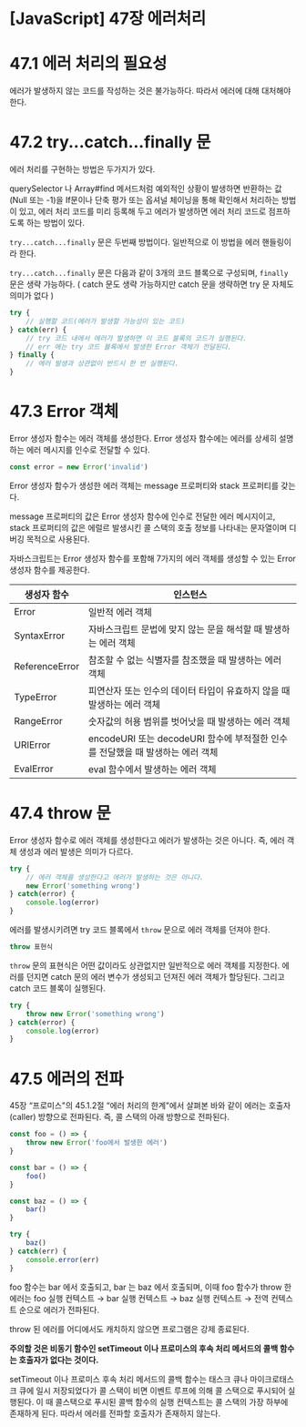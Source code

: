 # [JavaScript] 47장 에러처리

# 47.1 에러 처리의 필요성

에러가 발생하지 않는 코드를 작성하는 것은 불가능하다. 따라서 에러에 대해 대처해야 한다.

# 47.2 try...catch...finally 문

에러 처리를 구현하는 방법은 두가지가 있다.

querySelector 나 Array#find 메서드처럼 예외적인 상황이 발생하면 반환하는 값(Null 또는 -1)을 If문이나 단축 평가 또는 옵셔널 체이닝을 통해 확인해서 처리하는 방법이 있고,
에러 처리 코드를 미리 등록해 두고 에러가 발생하면 에러 처리 코드로 점프하도록 하는 방법이 있다.

`try...catch...finally` 문은 두번째 방법이다. 일반적으로 이 방법을 에러 핸들링이라 한다.

`try...catch...finally` 문은 다음과 같이 3개의 코드 블록으로 구성되며, `finally` 문은 생략 가능하다.
( catch 문도 생략 가능하지만 catch 문을 생략하면 try 문 자체도 의미가 없다 ) 

```jsx
try {
	// 실행할 코드(에러가 발생할 가능성이 있는 코드)
} catch(err) {
	// try 코드 내에서 에러가 발생하면 이 코드 블록의 코드가 실행된다.
	// err 에는 try 코드 블록에서 발생한 Error 객체가 전달된다.
} finally {
	// 에러 발생과 상관없이 반드시 한 번 실행된다.
}
```

# 47.3 Error 객체

Error 생성자 함수는 에러 객체를 생성한다. Error 생성자 함수에는 에러를 상세히 설명하는 에러 메시지를 인수로 전달할 수 있다.

```jsx
const error = new Error('invalid')
```

Error 생성자 함수가 생성한 에러 객체는 message 프로퍼티와 stack 프로퍼티를 갖는다.

message 프로퍼티의 값은 Error 생성자 함수에 인수로 전달한 에러 메시지이고,
stack 프로퍼티의 값은 에럴르 발생시킨 콜 스택의 호출 정보를 나타내는 문자열이며 디버깅 목적으로 사용된다.

자바스크립트는 Error 생성자 함수를 포함해 7가지의 에러 객체를 생성할 수 있는 Error 생성자 함수를 제공한다.

| 생성자 함수 | 인스턴스 |
| --- | --- |
| Error | 일반적 에러 객체 |
| SyntaxError | 자바스크립트 문법에 맞지 않는 문을 해석할 때 발생하는 에러 객체 |
| ReferenceError | 참조할 수 없는 식별자를 참조했을 때 발생하는 에러 객체 |
| TypeError | 피연산자 또는 인수의 데이터 타입이 유효하지 않을 때 발생하는 에러 객체 |
| RangeError | 숫자값의 허용 범위를 벗어낫을 때 발생하는 에러 객체 |
| URIError | encodeURI 또는 decodeURI 함수에 부적절한 인수를 전달했을 때 발생하는 에러 객체 |
| EvalError | eval 함수에서 발생하는 에러 객체 |

# 47.4 throw 문

Error 생성자 함수로 에러 객체를 생성한다고 에러가 발생하는 것은 아니다.
즉, 에러 객체 생성과 에러 발생은 의미가 다르다.

```jsx
try {
	// 에러 객체를 생성한다고 에러가 발생하는 것은 아니다.
	new Error('something wrong')
} catch(error) {
	console.log(error)
}
```

에러를 발생시키려면 try 코드 블록에서 `throw` 문으로 에러 객체를 던져야 한다.

```jsx
throw 표현식
```

`throw` 문의 표현식은 어떤 값이라도 상관없지만 일반적으로 에러 객체를 지정한다.
에러를 던지면 catch 문의 에러 변수가 생성되고 던져진 에러 객체가 할당된다. 그리고 catch 코드 블록이 실행된다.

```jsx
try {
	throw new Error('something wrong')
} catch(error) {
	console.log(error)
}
```

# 47.5 에러의 전파

45장 “프로미스"의 45.1.2절 “에러 처리의 한계"에서 살펴본 바와 같이 에러는 호출자(caller) 방향으로 전파된다.
즉, 콜 스택의 아래 방향으로 전파된다.

```jsx
const foo = () => {
	throw new Error('foo에서 발생한 에러')
}

const bar = () => {
	foo()
}

const baz = () => {
	bar()
}

try {
	baz()
} catch(err) {
	console.error(err)
}
```

foo 함수는 bar 에서 호출되고, bar 는 baz 에서 호출되며, 이때 foo 함수가 throw 한 에러는 foo 실행 컨텍스트 → bar 실행 컨텍스트 → baz 실행 컨텍스트 → 전역 컨텍스트 순으로 에러가 전파된다.

throw 된 에러를 어디에서도 캐치하지 않으면 프로그램은 강제 종료된다.

**주의할 것은 비동기 함수인 setTimeout 이나 프로미스의 후속 처리 메서드의 콜백 함수는 호출자가 없다는 것이다.**

setTimeout 이나 프로미스 후속 처리 메서드의 콜백 함수는 태스크 큐나 마이크로태스크 큐에 일시 저장되었다가 콜 스택이 비면 이벤트 루프에 의해 콜 스택으로 푸시되어 실행된다. 이 때 콜스택으로 푸시된 콜백 함수의 실행 컨텍스트는 콜 스택의 가장 하부에 존재하게 된다. 따라서 에러를 전파할 호출자가 존재하지 않는다.
